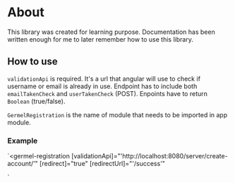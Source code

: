 # About

This library was created for learning purpose. Documentation has been written enough for me to later remember how to use this library.

## How to use
`validationApi` is required. It's a url that angular will use to check if username or email is already in use. Endpoint has to include both `emailTakenCheck` and `userTakenCheck` (POST). Enpoints have to return `Boolean` (true/false).

`GermelRegistration` is the name of module that needs to be imported in app module.
### Example
`<germel-registration 
    [validationApi]="'http://localhost:8080/server/create-account/'"
    [redirect]="true"
    [redirectUrl]="'/success'"
>
</germel-registration>`
                             
